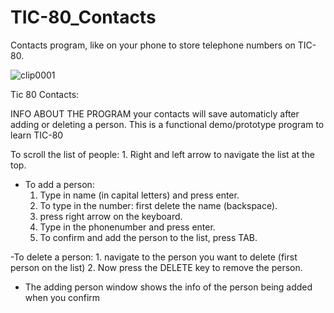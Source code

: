 # TIC-80_Contacts
Contacts program, like on your phone to store telephone numbers on TIC-80.

![clip0001](https://github.com/user-attachments/assets/c7386387-f3a5-4d8b-a29f-eb3f5d9ce49a)

Tic 80 Contacts:

INFO ABOUT THE PROGRAM
your contacts will save automaticly after adding or deleting a person. This is a functional demo/prototype program to learn TIC-80


To scroll the list of people:
	1. Right and left arrow to navigate the list at the top.

- To add a person: 
	1. Type in name (in capital letters) and press enter.
	2. To type in the number: first delete the name (backspace).
	3. press right arrow on the keyboard.
	4. Type in the phonenumber and press enter.
	5. To confirm and add the person to the list, press TAB.

-To delete a person:
	1. navigate to the person you want to delete (first person on the list)
	2. Now press the DELETE key to remove the person.

- The adding person window shows the info of the person being added when you confirm
